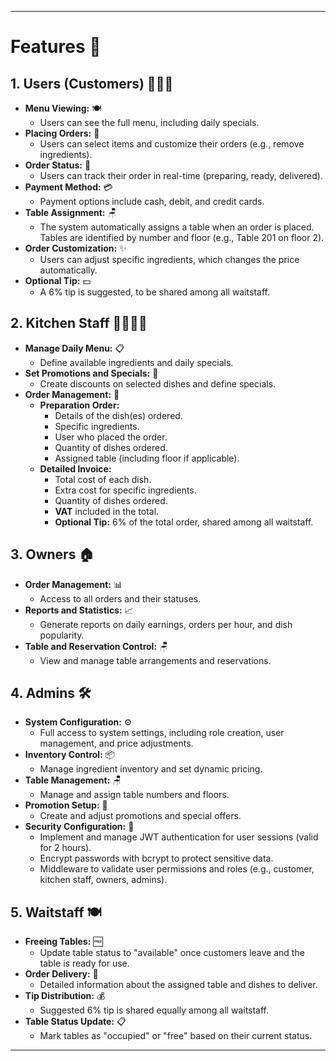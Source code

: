 
---

# Features 👥

## 1. **Users (Customers)** 🧑‍🤝‍🧑

- **Menu Viewing:** 🍽️
  - Users can see the full menu, including daily specials.
- **Placing Orders:** 🛒
  - Users can select items and customize their orders (e.g., remove ingredients).
- **Order Status:** 🔄
  - Users can track their order in real-time (preparing, ready, delivered).
- **Payment Method:** 💳
  - Payment options include cash, debit, and credit cards.
- **Table Assignment:** 🪑
  - The system automatically assigns a table when an order is placed. Tables are identified by number and floor (e.g., Table 201 on floor 2).
- **Order Customization:** ✨
  - Users can adjust specific ingredients, which changes the price automatically.
- **Optional Tip:** 💵
  - A 6% tip is suggested, to be shared among all waitstaff.

## 2. **Kitchen Staff** 👩‍🍳👨‍🍳

- **Manage Daily Menu:** 📋
  - Define available ingredients and daily specials.
- **Set Promotions and Specials:** 🎉
  - Create discounts on selected dishes and define specials.
- **Order Management:** 📝
  - **Preparation Order:**
    - Details of the dish(es) ordered.
    - Specific ingredients.
    - User who placed the order.
    - Quantity of dishes ordered.
    - Assigned table (including floor if applicable).
  - **Detailed Invoice:**
    - Total cost of each dish.
    - Extra cost for specific ingredients.
    - Quantity of dishes ordered.
    - **VAT** included in the total.
    - **Optional Tip:** 6% of the total order, shared among all waitstaff.

## 3. **Owners** 🏠

- **Order Management:** 📊
  - Access to all orders and their statuses.
- **Reports and Statistics:** 📈
  - Generate reports on daily earnings, orders per hour, and dish popularity.
- **Table and Reservation Control:** 🪑
  - View and manage table arrangements and reservations.

## 4. **Admins** 🛠️

- **System Configuration:** ⚙️
  - Full access to system settings, including role creation, user management, and price adjustments.
- **Inventory Control:** 📦
  - Manage ingredient inventory and set dynamic pricing.
- **Table Management:** 🪑
  - Manage and assign table numbers and floors.
- **Promotion Setup:** 🎉
  - Create and adjust promotions and special offers.
- **Security Configuration:** 🔐
  - Implement and manage JWT authentication for user sessions (valid for 2 hours).
  - Encrypt passwords with bcrypt to protect sensitive data.
  - Middleware to validate user permissions and roles (e.g., customer, kitchen staff, owners, admins).

## 5. **Waitstaff** 🍽️

- **Freeing Tables:** 🆓
  - Update table status to "available" once customers leave and the table is ready for use.
- **Order Delivery:** 🚚
  - Detailed information about the assigned table and dishes to deliver.
- **Tip Distribution:** 💰
  - Suggested 6% tip is shared equally among all waitstaff.
- **Table Status Update:** 📋
  - Mark tables as "occupied" or "free" based on their current status.

---